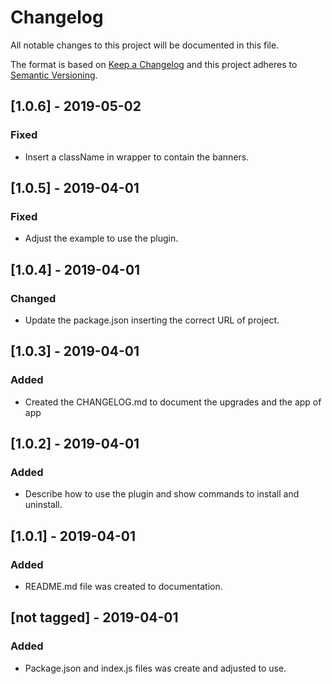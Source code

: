 # Changelog
All notable changes to this project will be documented in this file.

The format is based on [Keep a Changelog](https://keepachangelog.com/) and this project adheres to [Semantic Versioning](https://semver.org/).

## [1.0.6] - 2019-05-02

### Fixed
- Insert a className in wrapper to contain the banners.

## [1.0.5] - 2019-04-01

### Fixed
- Adjust the example to use the plugin.

## [1.0.4] - 2019-04-01

### Changed
- Update the package.json inserting the correct URL of project.

## [1.0.3] - 2019-04-01

### Added
- Created the CHANGELOG.md to document the upgrades and the app of app

## [1.0.2] - 2019-04-01

### Added
- Describe how to use the plugin and show commands to install and uninstall.

## [1.0.1] - 2019-04-01

### Added
- README.md file was created to documentation.

## [not tagged] - 2019-04-01

### Added
- Package.json and index.js files was create and adjusted to use.